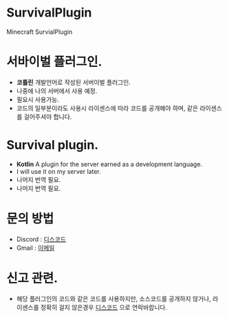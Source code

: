 # SurvivalPlugin
Minecraft SurvialPlugin


# 서바이벌 플러그인.
- **코틀린** 개발언어로 작성된 서버이벌 플러그인.
- 나중에 나의 서버에서 사용 예정.
- 필요시 사용가능.
- 코드의 일부분이라도 사용시 라이센스에 따라 코드를 공개해야 하며, 같은 라이센스를 걸어주셔야 합니다.

# Survival plugin.
- **Kotlin** A plugin for the server earned as a development language.
- I will use it on my server later.
- 나머지 번역 필요.
- 나머지 번역 필요.

# 문의 방법
- Discord : [디스코드](https://discord.com/users/445529063528857611)
- Gmail : [이메일](kddxx6123@gamil.com)

# 신고 관련.
- 해당 플러그인의 코드와 같은 코드를 사용하지만, 소스코드를 공개하지 않거나, 라이센스를 정확히 걸지 않은경우 [디스코드](https://discord.com/users/445529063528857611) 으로 연락바랍니다.
